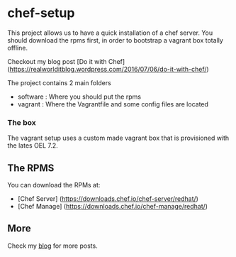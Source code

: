 # chef-setup

This project allows us to have a quick installation of a chef server.
You should download the rpms first, in order to bootstrap a vagrant box totally offline.

Checkout my blog post [Do it with Chef] (https://realworlditblog.wordpress.com/2016/07/06/do-it-with-chef/)

The project contains 2 main folders
- software : Where you should put the rpms
- vagrant : Where the Vagrantfile and some config files are located

### The box

The vagrant setup uses a custom made vagrant box that is provisioned with the lates OEL 7.2.

## The RPMS

You can download the RPMs at:

- [Chef Server] (https://downloads.chef.io/chef-server/redhat/)
- [Chef Manage] (https://downloads.chef.io/chef-manage/redhat/)

## More

Check my [blog](http://realworlditblog.wordpress.com "real world IT") for more posts.